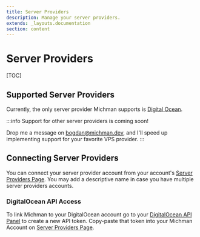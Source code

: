 ```yaml
---
title: Server Providers
description: Manage your server providers.
extends: _layouts.documentation
section: content
---
```


# Server Providers

[TOC]



## Supported Server Providers

Currently, the only server provider Michman supports is [Digital Ocean][digital-ocean].

:::info
Support for other server providers is coming soon!

Drop me a message on [bogdan@michman.dev](mailto:bogdan@michman.dev),
and I'll speed up implementing support for your favorite VPS provider.
:::



## Connecting Server Providers

You can connect your server provider account from your account's [Server Providers Page][providers].
You may add a descriptive name in case you have multiple server providers accounts.

### DigitalOcean API Access

To link Michman to your DigitalOcean account go to your [DigitalOcean API Panel](https://cloud.digitalocean.com/settings/api/tokens)
to create a new API token. Copy-paste that token into your Michman Account on [Server Providers Page][providers].



[providers]: https://app.michman.dev/account/providers "Michman Account Server Providers Page"
[digital-ocean]: https://m.do.co/c/a8ab3ad71294 "DigitalOcean Server Provider"
